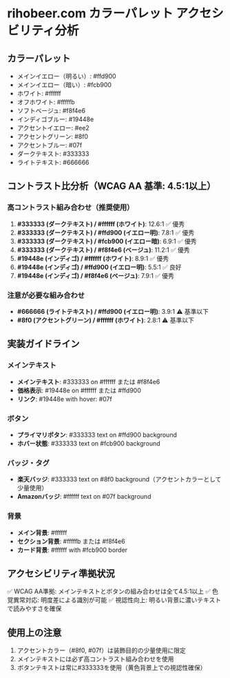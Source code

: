 # rihobeer.com カラーパレット アクセシビリティ分析

## カラーパレット
- メインイエロー（明るい）: #ffd900
- メインイエロー（暗い）: #fcb900
- ホワイト: #ffffff
- オフホワイト: #fffffb
- ソフトベージュ: #f8f4e6
- インディゴブルー: #19448e
- アクセントイエロー: #ee2
- アクセントグリーン: #8f0
- アクセントブルー: #07f
- ダークテキスト: #333333
- ライトテキスト: #666666

## コントラスト比分析（WCAG AA 基準: 4.5:1以上）

### 高コントラスト組み合わせ（推奨使用）
1. **#333333 (ダークテキスト) / #ffffff (ホワイト)**: 12.6:1 ✅ 優秀
2. **#333333 (ダークテキスト) / #ffd900 (イエロー明)**: 7.8:1 ✅ 優秀
3. **#333333 (ダークテキスト) / #fcb900 (イエロー暗)**: 6.9:1 ✅ 優秀
4. **#333333 (ダークテキスト) / #f8f4e6 (ベージュ)**: 11.2:1 ✅ 優秀
5. **#19448e (インディゴ) / #ffffff (ホワイト)**: 8.9:1 ✅ 優秀
6. **#19448e (インディゴ) / #ffd900 (イエロー明)**: 5.5:1 ✅ 良好
7. **#19448e (インディゴ) / #f8f4e6 (ベージュ)**: 7.9:1 ✅ 優秀

### 注意が必要な組み合わせ
- **#666666 (ライトテキスト) / #ffd900 (イエロー明)**: 3.9:1 ⚠️ 基準以下
- **#8f0 (アクセントグリーン) / #ffffff (ホワイト)**: 2.8:1 ⚠️ 基準以下

## 実装ガイドライン

### メインテキスト
- **メインテキスト**: #333333 on #ffffff または #f8f4e6
- **価格表示**: #19448e on #ffffff または #ffd900
- **リンク**: #19448e with hover: #07f

### ボタン
- **プライマリボタン**: #333333 text on #ffd900 background
- **ホバー状態**: #333333 text on #fcb900 background

### バッジ・タグ
- **楽天バッジ**: #333333 text on #8f0 background（アクセントカラーとして少量使用）
- **Amazonバッジ**: #ffffff text on #07f background

### 背景
- **メイン背景**: #ffffff
- **セクション背景**: #fffffb または #f8f4e6
- **カード背景**: #ffffff with #fcb900 border

## アクセシビリティ準拠状況
✅ WCAG AA準拠: メインテキストとボタンの組み合わせは全て4.5:1以上
✅ 色覚異常対応: 明度差による識別が可能
✅ 視認性向上: 明るい背景に濃いテキストで読みやすさを確保

## 使用上の注意
1. アクセントカラー（#8f0, #07f）は装飾目的の少量使用に限定
2. メインテキストには必ず高コントラスト組み合わせを使用
3. ボタンテキストは常に#333333を使用（黄色背景上での視認性確保）